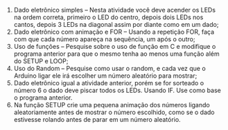 1. Dado eletrônico simples – Nesta atividade você deve acender os LEDs na ordem correta, primeiro o LED do centro, depois dois LEDs nos cantos, depois 3 LEDs na diagonal assim por diante como em um dado;
2. Dado eletrônico com animação e FOR – Usando a repetição FOR, faça com que cada número apareça na sequência, um após o outro;
3. Uso de funções – Pesquise sobre o uso de função em C e modifique o programa anterior para que o mesmo tenha ao menos uma função além do SETUP e LOOP;
4. Uso do Random – Pesquise como usar o random, e cada vez que o Arduino ligar ele irá escolher um número aleatório para mostrar; 
5. Dado eletrônico igual a atividade anterior, porém se for sorteado o número 6 o dado deve piscar todos os LEDs. Usando IF. Use como base o programa anterior.
6. Na função SETUP crie uma pequena animação dos números ligando aleatoriamente antes de mostrar o número escolhido, como se o dado estivesse rolando antes de parar em um número aleatório.
